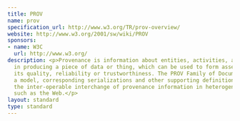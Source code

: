 ```yaml
---
title: PROV
name: prov
specification_url: http://www.w3.org/TR/prov-overview/
website: http://www.w3.org/2001/sw/wiki/PROV
sponsors:
- name: W3C
  url: http://www.w3.org/
description: <p>Provenance is information about entities, activities, and people involved
  in producing a piece of data or thing, which can be used to form assessments about
  its quality, reliability or trustworthiness. The PROV Family of Documents defines
  a model, corresponding serializations and other supporting definitions to enable
  the inter-operable interchange of provenance information in heterogeneous environments
  such as the Web.</p>
layout: standard
type: standard
---
```


